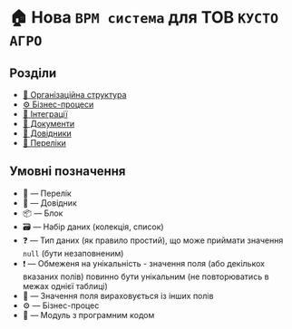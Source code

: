﻿# 🏠 Нова `BPM система` для ТОВ `КУСТО АГРО`

## Розділи
- [👥 Організаційна структура](./OrgStructure/README.MD)
- [⚙️ Бізнес-процеси](./Proceses/README.MD)
- [🔌 Інтеграції](./Integrations/README.MD)
- [📕 Документи](./Documents/README.MD)
- [📘 Довідники](./Entities/README.MD)
- [🎲 Переліки](./Enums/README.MD)

## Умовні позначення
- 🎲 — Перелік
- 📘 — Довідник
- 📦 — Блок
- 🗃 — Набір даних (колекція, список)
- ❓ — Тип даних (як правило простий), що може приймати значення `null` (бути незаповненим)
- ❗ — Обмеженя на унікальність - значення поля (або декількох вказаних полів) повинно бути унікальним (не повторюватись в межах однієї таблиці)
- 🔧 — Значення поля вираховується із інших полів
- ⚙️ — Бізнес-процес
- 📜 — Модуль з програмним кодом